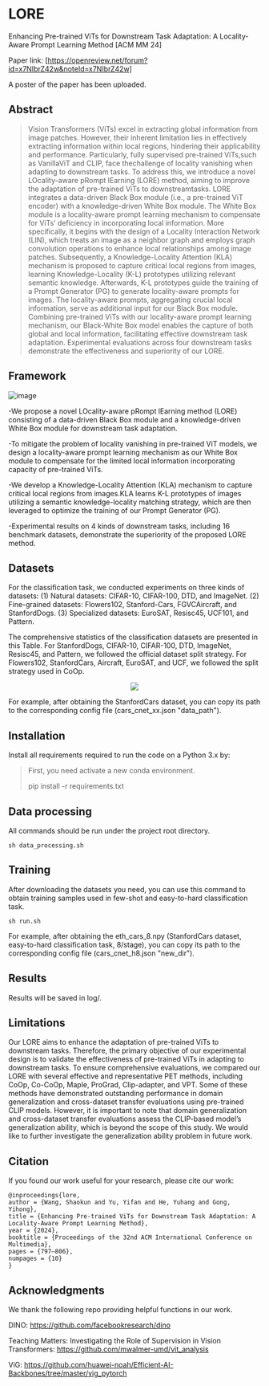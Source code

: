# LORE
Enhancing Pre-trained ViTs for Downstream Task Adaptation: A Locality-Aware Prompt Learning Method [ACM MM 24]

Paper link: [https://openreview.net/forum?id=x7NIbrZ42w&noteId=x7NIbrZ42w]

A poster of the paper has been uploaded.

## Abstract
> Vision Transformers (ViTs) excel in extracting global information from image patches. However, their inherent limitation lies in effectively extracting information within local regions, hindering their applicability and performance. Particularly, fully supervised pre-trained ViTs,such as VanillaViT and CLIP, face thechallenge of locality vanishing when adapting to downstream tasks. To address this, we introduce a novel LOcality-aware pRompt lEarning (LORE) method, aiming to improve the adaptation of pre-trained ViTs to downstreamtasks. LORE integrates a data-driven Black Box module (i.e., a pre-trained ViT encoder) with a knowledge-driven White Box module. The White Box module is a locality-aware prompt learning
mechanism to compensate for ViTs’ deficiency in incorporating local information. More specifically, it begins with the design of a Locality Interaction Network (LIN), which treats an image as a neighbor graph and employs graph convolution operations to enhance local relationships among image patches. Subsequently, a Knowledge-Locality Attention (KLA) mechanism is proposed to capture critical local regions from images, learning Knowledge-Locality (K-L) prototypes utilizing relevant semantic knowledge. Afterwards, K-L prototypes guide the training of a Prompt Generator (PG) to generate locality-aware prompts for images. The locality-aware prompts, aggregating crucial local information, serve as additional input for our Black Box module. Combining pre-trained ViTs with our locality-aware prompt learning mechanism, our Black-White Box model enables the capture of both global and local information, facilitating effective downstream task adaptation. Experimental evaluations across four downstream tasks demonstrate the effectiveness and superiority of our LORE. 

## Framework

![image](https://github.com/Mysteriousplayer/KGPT/blob/main/model_v6.png)

-We propose a novel LOcality-aware pRompt lEarning method (LORE) consisting of a data-driven Black Box module and a knowledge-driven White Box module for downstream task adaptation.

-To mitigate the problem of locality vanishing in pre-trained ViT models, we design a locality-aware prompt learning mechanism as our White Box module to compensate for the limited local information incorporating capacity of pre-trained ViTs.

-We develop a Knowledge-Locality Attention (KLA) mechanism to capture critical local regions from images.KLA learns K-L prototypes of images utilizing a semantic knowledge-locality matching strategy, which are then leveraged to optimize the training of our Prompt Generator (PG). 

-Experimental results on 4 kinds of downstream tasks, including 16 benchmark datasets, demonstrate the superiority of the proposed LORE method.

## Datasets
For the classification task, we conducted experiments on three kinds of datasets: (1) Natural datasets: CIFAR-10, CIFAR-100, DTD, and ImageNet. (2) Fine-grained datasets: Flowers102, Stanford-Cars, FGVCAircraft, and StanfordDogs. (3) Specialized datasets: EuroSAT, Resisc45, UCF101, and Pattern. 

The comprehensive statistics of the classification datasets are presented in this Table. For StanfordDogs, CIFAR-10, CIFAR-100, DTD, ImageNet, Resisc45, and Pattern, we followed the official dataset split strategy. For Flowers102, StanfordCars, Aircraft, EuroSAT, and UCF, we followed the split strategy used in CoOp. 

<div align=center>
<img src="https://github.com/Mysteriousplayer/KGPT/blob/main/dataset_v1.png">
</div>


For example, after obtaining the StanfordCars dataset, you can copy its path to the corresponding config file (cars_cnet_xx.json "data_path").

## Installation
Install all requirements required to run the code on a Python 3.x by:
> First, you need activate a new conda environment.
> 
> pip install -r requirements.txt

## Data processing
All commands should be run under the project root directory. 

```
sh data_processing.sh
```

## Training
After downloading the datasets you need, you can use this command to obtain training samples used in few-shot and easy-to-hard classification task.

```
sh run.sh
```

For example, after obtaining the eth_cars_8.npy (StanfordCars dataset, easy-to-hard classification task, 8/stage), you can copy its path to the corresponding config file (cars_cnet_h8.json "new_dir").  

## Results
Results will be saved in log/.  

## Limitations
Our LORE aims to enhance the adaptation of pre-trained ViTs to downstream tasks. Therefore, the primary objective of our experimental design is to validate the effectiveness of pre-trained ViTs in adapting to downstream tasks. To ensure comprehensive evaluations, we compared our LORE with several effective and representative PET methods, including CoOp, Co-CoOp, Maple, ProGrad, Clip-adapter, and VPT. Some of these methods have demonstrated outstanding performance in domain generalization and cross-dataset transfer evaluations using pre-trained CLIP models. However, it is important to note that domain generalization and cross-dataset transfer evaluations assess the CLIP-based model’s generalization ability, which is beyond the scope of this study. We would like to further investigate the generalization ability problem in future work.

## Citation
If you found our work useful for your research, please cite our work:
```
@inproceedings{lore,
author = {Wang, Shaokun and Yu, Yifan and He, Yuhang and Gong, Yihong},
title = {Enhancing Pre-trained ViTs for Downstream Task Adaptation: A Locality-Aware Prompt Learning Method},
year = {2024},
booktitle = {Proceedings of the 32nd ACM International Conference on Multimedia},
pages = {797–806},
numpages = {10}
}
```

## Acknowledgments
We thank the following repo providing helpful functions in our work. 

DINO: https://github.com/facebookresearch/dino

Teaching Matters: Investigating the Role of Supervision in Vision Transformers: https://github.com/mwalmer-umd/vit_analysis

ViG: https://github.com/huawei-noah/Efficient-AI-Backbones/tree/master/vig_pytorch
